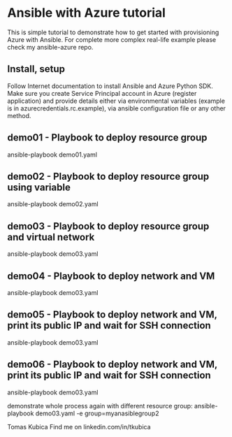 # Ansible with Azure tutorial

This is simple tutorial to demonstrate how to get started with provisioning Azure with Ansible. For complete more complex real-life example please check my ansible-azure repo.

## Install, setup

Follow Internet documentation to install Ansible and Azure Python SDK. Make sure you create Service Principal account in Azure (register application) and provide details either via environmental variables (example is in azurecredentials.rc.example), via ansible configuration file or any other method.

## demo01 - Playbook to deploy resource group
ansible-playbook demo01.yaml

## demo02 - Playbook to deploy resource group using variable
ansible-playbook demo02.yaml

## demo03 - Playbook to deploy resource group and virtual network
ansible-playbook demo03.yaml

## demo04 - Playbook to deploy network and VM
ansible-playbook demo03.yaml

## demo05 - Playbook to deploy network and VM, print its public IP and wait for SSH connection 
ansible-playbook demo03.yaml

## demo06 - Playbook to deploy network and VM, print its public IP and wait for SSH connection
ansible-playbook demo03.yaml

demonstrate whole process again with different resource group:
ansible-playbook demo03.yaml -e group=myanasiblegroup2






Tomas Kubica
Find me on linkedin.com/in/tkubica

